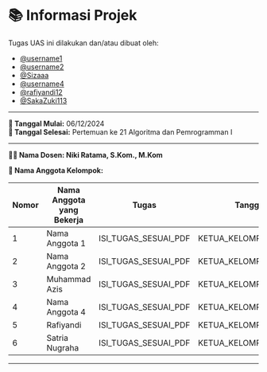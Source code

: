 # 📚 Informasi Projek

Tugas UAS ini dilakukan dan/atau dibuat oleh:

- [@username1](https://github.com/username1)
- [@username2](https://github.com/username2)
- [@Sizaaa](https://github.com/Sizaaa)
- [@username4](https://github.com/username4)
- [@rafiyandi12](https://github.com/rafiyandi12)
- [@SakaZuki113](https://github.com/SakaZuki113)

---

**📅 Tanggal Mulai:** 06/12/2024  
**📅 Tanggal Selesai:** Pertemuan ke 21 Algoritma dan Pemrogramman I

---

**👨‍🏫 Nama Dosen: Niki Ratama, S.Kom., M.Kom** 

**👥 Nama Anggota Kelompok:**

| Nomor | Nama Anggota yang Bekerja | Tugas | Tanggal Selesai |
|-------|---------------------------| ------------------ | ------------------ |
| 1     | Nama Anggota 1            | ISI_TUGAS_SESUAI_PDF | KETUA_KELOMPOK_YANG_UPDATE  |
| 2     | Nama Anggota 2            | ISI_TUGAS_SESUAI_PDF | KETUA_KELOMPOK_YANG_UPDATE  |
| 3     | Muhammad Azis             | ISI_TUGAS_SESUAI_PDF | KETUA_KELOMPOK_YANG_UPDATE  |
| 4     | Nama Anggota 4            | ISI_TUGAS_SESUAI_PDF | KETUA_KELOMPOK_YANG_UPDATE  |
| 5     | Rafiyandi                 | ISI_TUGAS_SESUAI_PDF | KETUA_KELOMPOK_YANG_UPDATE  |
| 6     | Satria Nugraha            | ISI_TUGAS_SESUAI_PDF | KETUA_KELOMPOK_YANG_UPDATE  |

---


